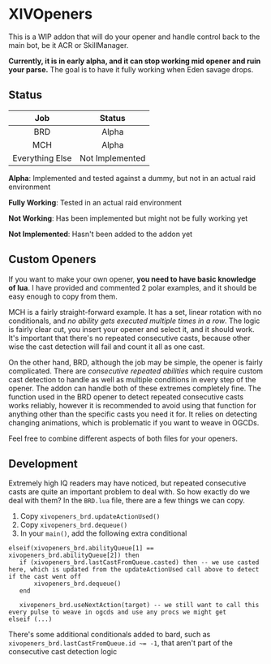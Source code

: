 # XIVOpeners
This is a WIP addon that will do your opener and handle control back to the main bot, be it ACR or SkillManager.

**Currently, it is in early alpha, and it can stop working mid opener and ruin your parse.** The goal is to have it fully working when Eden savage drops.

## Status
|     **Job**     |   **Status**  |
|:---------------:|:-------------:|
|       BRD       |     Alpha     |
|       MCH       |     Alpha     |
| Everything Else | Not Implemented |

**Alpha**: Implemented and tested against a dummy, but not in an actual raid environment

**Fully Working**: Tested in an actual raid environment

**Not Working**: Has been implemented but might not be fully working yet

**Not Implemented**: Hasn't been added to the addon yet

## Custom Openers
If you want to make your own opener, **you need to have basic knowledge of lua**. I have provided and commented 2 polar examples, and it should be easy enough to copy from them.

MCH is a fairly straight-forward example. It has a set, linear rotation with no conditionals, and _no ability gets executed multiple times in a row_. The logic is fairly clear cut, you insert your opener and select it, and it should work. It's important that there's no repeated consecutive casts, because other wise the cast detection will fail and count it all as one cast.

On the other hand, BRD, although the job may be simple, the opener is fairly complicated. There are _consecutive repeated abilities_ which require custom cast detection to handle as well as multiple conditions in every step of the opener.
The addon can handle both of these extremes completely fine. The function used in the BRD opener to detect repeated consecutive casts works reliably, however it is recommended to avoid using that function for anything other than the specific casts you need it for. It relies on detecting changing animations, which is problematic if you want to weave in OGCDs. 

Feel free to combine different aspects of both files for your openers.

## Development 
Extremely high IQ readers may have noticed, but repeated consecutive casts are quite an important problem to deal with. So how exactly do we deal with them? In the ``BRD.lua`` file, there are a few things we can copy.
1. Copy ``xivopeners_brd.updateActionUsed()``
2. Copy ``xivopeners_brd.dequeue()``
3. In your ``main()``, add the following extra conditional
```
elseif(xivopeners_brd.abilityQueue[1] == xivopeners_brd.abilityQueue[2]) then
   if (xivopeners_brd.lastCastFromQueue.casted) then -- we use casted here, which is updated from the updateActionUsed call above to detect if the cast went off
       xivopeners_brd.dequeue()
   end
   
   xivopeners_brd.useNextAction(target) -- we still want to call this every pulse to weave in ogcds and use any procs we might get
elseif (...)
```
There's some additional conditionals added to bard, such as ``xivopeners_brd.lastCastFromQueue.id ~= -1``, that aren't part of the consecutive cast detection logic
